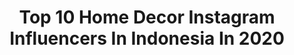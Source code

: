 ---
title: Top 10 Home Decor Instagram Influencers In Indonesia In 2020
description: >-
  Find top home decor Instagram influencers in Indonesia in 2020. Most popular hashtags: #dirumahaja #uploadkompakan #rumahsederhana #homesweethome.
platform: Instagram
profiles:
  - username: "tw_dyah"
    fullname: >-
      𝑻𝒊𝒘𝒊
    location: "Indonesia"
    followers: 7229
    engagement: 1987
    commentsToLikes: 0.125771
    id: ckaourxpn1k050i78u4xixw0o
    verified: false
    hashtags: "#inspirasidapur, #rakbumbu, #dekorasidapur, #renovasikamar"
  - username: "wian_home"
    fullname: >-
      🏡ℂ𝕝𝕒𝕤𝕤𝕚𝕔 𝕞𝕚𝕟𝕚𝕞𝕒𝕝𝕚𝕤𝕥 𝕓𝕪 𝕨𝕚𝕨𝕚𝕥
    location: "Indonesia"
    followers: 6194
    engagement: 798
    commentsToLikes: 0.332731
    id: ck55ock9z83p40i11m5k7wa44
    verified: false
    hashtags: "#gastayhealthy, #rumahimpianku, #gagemalebaran, #fotorumahyuk"
  - username: "ind285"
    fullname: >-
      ☘indri🍀abda
    location: "Indonesia"
    followers: 27248
    engagement: 209
    commentsToLikes: 0.156542
    id: ckap45iaz5xlu0i78dyt99km8
    verified: false
    hashtags: "#instadecor, #ramadanday, #dekorjadimudah, #raktanaman"
  - username: "aprilliawardah91"
    fullname: >-
      Aprillia Wardah
    location: "Indonesia"
    followers: 22649
    engagement: 539
    commentsToLikes: 0.040178
    id: ck9we60adiref0j78e6fffopy
    verified: false
    hashtags: "#home, #toplesmurah, #dekorasirumah, #rumah"
  - username: "so_sweety966"
    fullname: >-
      rumah raqila
    location: "Indonesia"
    followers: 11979
    engagement: 535
    commentsToLikes: 0.131449
    id: ck9we5vr7iqqg0j78psqavaud
    verified: false
    hashtags: "#idedapur, #dapursegar, #belanjamingguan, #selfreminder"
  - username: "resti_yunivita"
    fullname: >-
      Inspirasi rumah kecil
    location: "Indonesia"
    followers: 26676
    engagement: 171
    commentsToLikes: 0.240616
    id: ckaorekrjmury0i783n566331
    verified: false
    hashtags: "#foodphotography, #homedecorlovers, #repost, #uploadkompakan"
  - username: "devvyherawati"
    fullname: >-
      Devvy Herawati
    location: "Indonesia"
    followers: 6676
    engagement: 502
    commentsToLikes: 0.221798
    id: ck9we5x3liqy20j78pr72lsy3
    verified: false
    hashtags: "#mejakekinian, #resepmakanan, #mejaconsole, #pojokdapur"
  - username: "nurrin_nurrinawati"
    fullname: >-
      nurrinawati
    location: "Indonesia"
    followers: 2236
    engagement: 742
    commentsToLikes: 0.266189
    id: ck8t5048e8eqc0j78a1roxgpt
    verified: false
    hashtags: "#coffeetable, #dekorasitaman, #tkgiveaway2, #kamarshabbychic"
  - username: "taruna_home"
    fullname: >-
      🏠 Klasik  Modern Sederhana 🏡
    location: "Indonesia"
    followers: 117190
    engagement: 128
    commentsToLikes: 0.077946
    id: ck55ocq1683vl0i110h301hhq
    verified: false
    hashtags: "#homedesign, #mukenapremium, #serbapink, #pigurashabby"
  - username: "drg_diahnovi"
    fullname: >-
      rumahnovi_ 📍MLG
    location: "Indonesia"
    followers: 10763
    engagement: 471
    commentsToLikes: 0.288445
    id: ck8t501dg8eh90j78ivdbh0at
    verified: false
    hashtags: "#tunikkekinian, #whitebedroom, #rakartini, #interiorrumah"
---